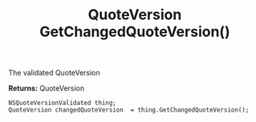 ﻿---
uid: crmscript_ref_NSQuoteVersionValidated_GetChangedQuoteVersion
title: QuoteVersion GetChangedQuoteVersion()
intellisense: NSQuoteVersionValidated.GetChangedQuoteVersion
keywords: NSQuoteVersionValidated, GetChangedQuoteVersion
so.topic: reference
---

The validated QuoteVersion

**Returns:** QuoteVersion


```crmscript
NSQuoteVersionValidated thing;
QuoteVersion changedQuoteVersion  = thing.GetChangedQuoteVersion();
```



